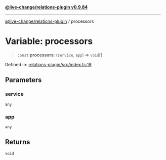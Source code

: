 [**@live-change/relations-plugin v0.9.84**](../README.md)

***

[@live-change/relations-plugin](../globals.md) / processors

# Variable: processors

> `const` **processors**: (`service`, `app`) => `void`[]

Defined in: [relations-plugin/src/index.ts:18](https://github.com/live-change/live-change-stack/blob/master/framework/relations-plugin/framework/relations-plugin/src/index.ts#L18)

## Parameters

### service

`any`

### app

`any`

## Returns

`void`
